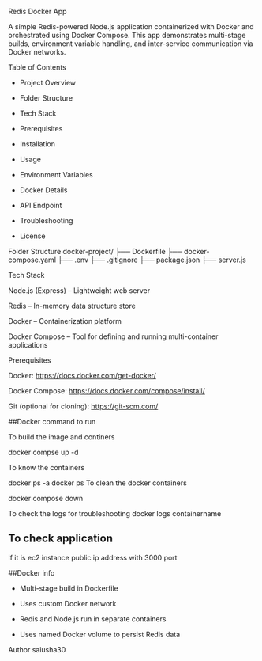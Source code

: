 Redis Docker App

A simple Redis-powered Node.js application containerized with Docker and orchestrated using Docker Compose. This app demonstrates multi-stage builds, environment variable handling, and inter-service communication via Docker networks.


Table of Contents

* Project Overview

* Folder Structure

* Tech Stack

* Prerequisites

* Installation

* Usage

* Environment Variables

* Docker Details

* API Endpoint

* Troubleshooting

* License

Folder Structure
docker-project/
├── Dockerfile
├── docker-compose.yaml
├── .env
├── .gitignore
├── package.json
├── server.js

Tech Stack

Node.js (Express) – Lightweight web server

Redis – In-memory data structure store

Docker – Containerization platform

Docker Compose – Tool for defining and running multi-container applications


Prerequisites

Docker: https://docs.docker.com/get-docker/

Docker Compose: https://docs.docker.com/compose/install/

Git (optional for cloning): https://git-scm.com/

##Docker command to run

To build the image and continers

docker compse up -d

To know the containers

docker ps -a
docker ps 
To clean the docker containers

docker compose down

To check the logs for troubleshooting
docker logs containername

## To check application
if it is ec2 instance
public ip address with 3000 port

##Docker info
* Multi-stage build in Dockerfile

* Uses custom Docker network

* Redis and Node.js run in separate containers

* Uses named Docker volume to persist Redis data

Author
saiusha30

